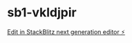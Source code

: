 # sb1-vkldjpir

[Edit in StackBlitz next generation editor ⚡️](https://stackblitz.com/~/github.com/Dera-Unegbu/sb1-vkldjpir)